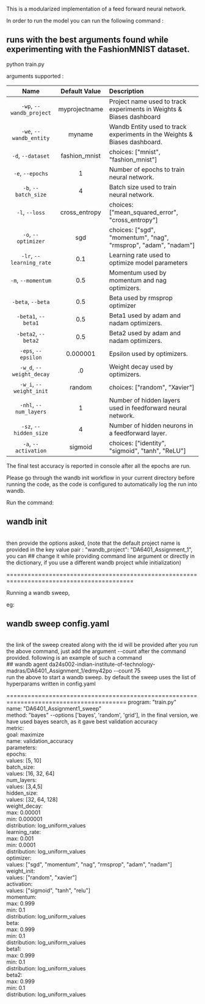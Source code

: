 This is a modularized implementation of a feed forward neural network.

In order to run the model you can run the following command :

## runs with the best arguments found while experimenting with the FashionMNIST dataset.
python train.py 

arguments supported :

| Name | Default Value | Description |
| :---: | :-------------: | :----------- |
| `-wp`, `--wandb_project` | myprojectname | Project name used to track experiments in Weights & Biases dashboard |
| `-we`, `--wandb_entity` | myname  | Wandb Entity used to track experiments in the Weights & Biases dashboard. |
| `-d`, `--dataset` | fashion_mnist | choices:  ["mnist", "fashion_mnist"] |
| `-e`, `--epochs` | 1 |  Number of epochs to train neural network.|
| `-b`, `--batch_size` | 4 | Batch size used to train neural network. | 
| `-l`, `--loss` | cross_entropy | choices:  ["mean_squared_error", "cross_entropy"] |
| `-o`, `--optimizer` | sgd | choices:  ["sgd", "momentum", "nag", "rmsprop", "adam", "nadam"] | 
| `-lr`, `--learning_rate` | 0.1 | Learning rate used to optimize model parameters | 
| `-m`, `--momentum` | 0.5 | Momentum used by momentum and nag optimizers. |
| `-beta`, `--beta` | 0.5 | Beta used by rmsprop optimizer | 
| `-beta1`, `--beta1` | 0.5 | Beta1 used by adam and nadam optimizers. | 
| `-beta2`, `--beta2` | 0.5 | Beta2 used by adam and nadam optimizers. |
| `-eps`, `--epsilon` | 0.000001 | Epsilon used by optimizers. |
| `-w_d`, `--weight_decay` | .0 | Weight decay used by optimizers. |
| `-w_i`, `--weight_init` | random | choices:  ["random", "Xavier"] | 
| `-nhl`, `--num_layers` | 1 | Number of hidden layers used in feedforward neural network. | 
| `-sz`, `--hidden_size` | 4 | Number of hidden neurons in a feedforward layer. |
| `-a`, `--activation` | sigmoid | choices:  ["identity", "sigmoid", "tanh", "ReLU"] |

The final test accuracy is reported in console after all the epochs are run.

Please go through the wandb init workflow in your current directory before running the code, as the code is configured to automatically log the run into wandb.

Run the command:
## wandb init

<br>
then provide the options asked, (note that the default project name is provided in the key value pair : "wandb_project": "DA6401_Assignment_1", you can ## change it while providing command line argument or directly in the dictionary, if you use a different wandb project while initialization)

==========================================================================================

Running a wandb sweep,

eg:

## wandb sweep config.yaml
<br>
the link of the sweep created along with the id will be provided after you run the above command, just add the argument --count after the command provided. following is an example of such a command
<br>
## wandb agent da24s002-indian-institute-of-technology-madras/DA6401_Assignment_1/edmy42po --count 75
<br>
run the above to start a wandb sweep.
by default the sweep uses the list of hyperparams written in config.yaml


========================================================================================
program: "train.py"<br>
name: "DA6401_Assignment1_sweep"<br>
method: "bayes"  --options ['bayes', 'random', 'grid'], in the final version, we have used bayes search, as it gave best validation accuracy<br>
metric:<br>
  goal: maximize<br>
  name: validation_accuracy<br>
parameters:<br>
  epochs:<br>
    values: [5, 10]<br>
  batch_size:<br>
    values: [16, 32, 64]<br>
  num_layers:<br>
    values: [3,4,5]<br>
  hidden_size:<br>
    values: [32, 64, 128]<br>
  weight_decay:<br>
    max: 0.00001<br>
    min: 0.000001<br>
    distribution: log_uniform_values<br>
  learning_rate:<br>
    max: 0.001<br>
    min: 0.0001<br>
    distribution: log_uniform_values<br>
  optimizer:<br>
    values: ["sgd", "momentum", "nag", "rmsprop", "adam", "nadam"]<br>
  weight_init:<br>
    values: ["random", "xavier"]<br>
  activation:<br>
    values: ["sigmoid", "tanh", "relu"]<br>
  momentum:<br>
    max: 0.999<br>
    min: 0.1<br>
    distribution: log_uniform_values<br>
  beta:<br>
    max: 0.999<br>
    min: 0.1<br>
    distribution: log_uniform_values<br>
  beta1:<br>
    max: 0.999<br>
    min: 0.1<br>
    distribution: log_uniform_values<br>
  beta2:<br>
    max: 0.999<br>
    min: 0.1<br>
    distribution: log_uniform_values<br>
  
  
  

